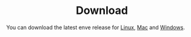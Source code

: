 <h1 align="center">Download</h1>

You can download the latest enve release for <a href="https://github.com/MaurycyLiebner/enve/releases/continuous-linux/" target="_blank">Linux</a>, <a href="https://github.com/MaurycyLiebner/enve/releases/continuous-osx" target="_blank">Mac</a> and <a href="https://github.com/MaurycyLiebner/enve/releases/continuous-windows/" target="_blank">Windows</a>.
